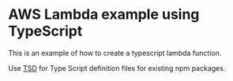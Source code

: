 # AWS Lambda example using TypeScript

This is an example of how to create a typescript lambda function.

Use [TSD](https://github.com/DefinitelyTyped/tsd) for Type Script definition files for existing npm packages.